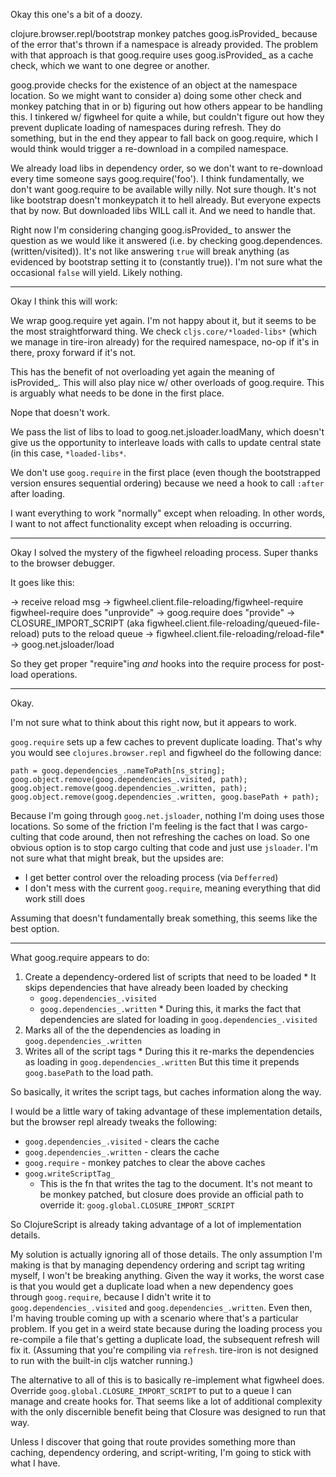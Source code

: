 Okay this one's a bit of a doozy.

clojure.browser.repl/bootstrap monkey patches goog.isProvided_ because of the
error that's thrown if a namespace is already provided. The problem with
that approach is that goog.require uses goog.isProvided_ as a cache check,
which we want to one degree or another.

goog.provide checks for the existence of an object at the namespace location.
So we might want to consider a) doing some other check and monkey patching that in
or b) figuring out how others appear to be handling this. I tinkered w/ figwheel
for quite a while, but couldn't figure out how they prevent duplicate loading
of namespaces during refresh. They do something, but in the end they appear to fall
back on goog.require, which I would think would trigger a re-download in a compiled
namespace.

We already load libs in dependency order, so we don't want
to re-download every time someone says goog.require('foo'). I think fundamentally,
we don't want goog.require to be available willy nilly. Not sure though.
It's not like bootstrap doesn't monkeypatch it to hell already. But everyone
expects that by now. But downloaded libs WILL call it. And we need to handle that.

Right now I'm considering changing goog.isProvided_ to answer the question
as we would like it answered (i.e. by checking goog.dependences.(written/visited)).
It's not like answering `true` will break anything (as evidenced by bootstrap setting
it to (constantly true)). I'm not sure what the occasional `false` will yield.
Likely nothing.

---

Okay I think this will work:

We wrap goog.require yet again. I'm not happy about it, but it seems to be the most
straightforward thing. We check `cljs.core/*loaded-libs*` (which we manage in tire-iron
already) for the required namespace, no-op if it's in there, proxy forward if it's
not.

This has the benefit of not overloading yet again the meaning of isProvided_. This will
also play nice w/ other overloads of goog.require. This is arguably what needs to
be done in the first place.

Nope that doesn't work.

We pass the list of libs to load to goog.net.jsloader.loadMany, which doesn't give us
the opportunity to interleave loads with calls to update central state (in this case,
`*loaded-libs*`.

We don't use `goog.require` in the first place (even though the bootstrapped version
ensures sequential ordering) because we need a hook to call `:after` after loading.

I want everything to work "normally" except when reloading. In other words, I want
to not affect functionality except when reloading is occurring.

---

Okay I solved the mystery of the figwheel reloading process. Super thanks to the
browser debugger.

It goes like this:

-> receive reload msg
-> figwheel.client.file-reloading/figwheel-require
     figwheel-require does "unprovide"
-> goog.require
     does "provide"
-> CLOSURE_IMPORT_SCRIPT (aka figwheel.client.file-reloading/queued-file-reload)
     puts to the reload queue
-> figwheel.client.file-reloading/reload-file*
-> goog.net.jsloader/load

So they get proper "require"ing _and_ hooks into the require process for post-load
operations.

---

Okay.

I'm not sure what to think about this right now, but it appears to work.

`goog.require` sets up a few caches to prevent duplicate loading. That's why you would
see `clojures.browser.repl` and figwheel do the following dance:

```
path = goog.dependencies_.nameToPath[ns_string];
goog.object.remove(goog.dependencies_.visited, path);
goog.object.remove(goog.dependencies_.written, path);
goog.object.remove(goog.dependencies_.written, goog.basePath + path);
```

Because I'm going through `goog.net.jsloader`, nothing I'm doing uses those locations.
So some of the friction I'm feeling is the fact that I was cargo-culting that code around,
then not refreshing the caches on load. So one obvious option is to stop cargo culting
that code and just use `jsloader`. I'm not sure what that might break, but the upsides are:
  * I get better control over the reloading process (via `Defferred`)
  * I don't mess with the current `goog.require`, meaning everything that did work still does

Assuming that doesn't fundamentally break something, this seems like the best option.

---

What goog.require appears to do:
  1. Create a dependency-ordered list of scripts that need to be loaded
    * It skips dependencies that have already been loaded by checking
      * `goog.dependencies_.visited`
      * `goog.dependencies_.written`
    * During this, it marks the fact that dependencies are slated for loading
      in `goog.dependencies_.visited`
  2. Marks all of the the dependencies as loading in `goog.dependencies_.written`
  3. Writes all of the script tags
    * During this it re-marks the dependencies as loading in `goog.dependencies_.written`
      But this time it prepends `goog.basePath` to the load path.

So basically, it writes the script tags, but caches information along the way.

I would be a little wary of taking advantage of these implementation details, but
the browser repl already tweaks the following:
  * `goog.dependencies_.visited` - clears the cache
  * `goog.dependencies_.written` - clears the cache
  * `goog.require` - monkey patches to clear the above caches
  * `goog.writeScriptTag_`
     * This is the fn that writes the tag to the document. It's not meant to be
       monkey patched, but closure does provide an official path to override it:
       `goog.global.CLOSURE_IMPORT_SCRIPT`

So ClojureScript is already taking advantage of a lot of implementation details.

My solution is actually ignoring all of those details. The only assumption I'm making
is that by managing dependency ordering and script tag writing myself, I won't be
breaking anything. Given the way it works, the worst case is that you would get a
duplicate load when a new dependency goes through `goog.require`, because I didn't
write it to `goog.dependencies_.visited` and `goog.dependencies_.written`. Even
then, I'm having trouble coming up with a scenario where that's a particular problem.
If you get in a weird state because during the loading process you re-compile a
file that's getting a duplicate load, the subsequent refresh will fix it. (Assuming
that you're compiling via `refresh`. tire-iron is not designed to run with
the built-in cljs watcher running.)

The alternative to all of this is to basically re-implement what figwheel does.
Override `goog.global.CLOSURE_IMPORT_SCRIPT` to put to a queue I can manage and
create hooks for. That seems like a lot of additional complexity with the only
discernible benefit being that Closure was designed to run that way.

Unless I discover that going that route provides something more than caching,
dependency ordering, and script-writing, I'm going to stick with what I have.
